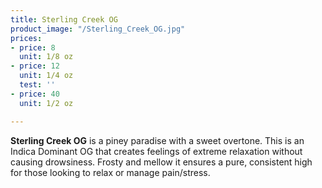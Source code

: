 ```yaml
---
title: Sterling Creek OG
product_image: "/Sterling_Creek_OG.jpg"
prices:
- price: 8
  unit: 1/8 oz
- price: 12
  unit: 1/4 oz
  test: ''
- price: 40
  unit: 1/2 oz

---
```

**Sterling Creek OG** is a piney paradise with a sweet overtone. This is an Indica Dominant OG that creates feelings of extreme relaxation without causing drowsiness. Frosty and mellow it ensures a pure, consistent high for those looking to relax or manage pain/stress.
